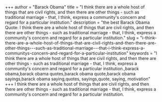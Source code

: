 +++
author = "Barack Obama"
title = "I think there are a whole host of things that are civil rights, and then there are other things - such as traditional marriage - that, I think, express a community's concern and regard for a particular institution."
description = "the best Barack Obama Quote: I think there are a whole host of things that are civil rights, and then there are other things - such as traditional marriage - that, I think, express a community's concern and regard for a particular institution."
slug = "i-think-there-are-a-whole-host-of-things-that-are-civil-rights-and-then-there-are-other-things---such-as-traditional-marriage---that-i-think-express-a-communitys-concern-and-regard-for-a-particular-institution"
keywords = "I think there are a whole host of things that are civil rights, and then there are other things - such as traditional marriage - that, I think, express a community's concern and regard for a particular institution.,barack obama,barack obama quotes,barack obama quote,barack obama sayings,barack obama saying,quotes, sayings,quote, saying, motivation"
+++
I think there are a whole host of things that are civil rights, and then there are other things - such as traditional marriage - that, I think, express a community's concern and regard for a particular institution.
